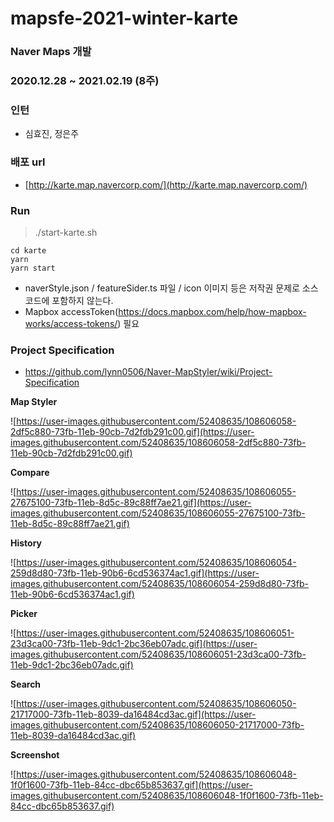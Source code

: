 # mapsfe-2021-winter-karte

### Naver Maps 개발
### 2020.12.28 ~ 2021.02.19 (8주)

### 인턴

- 심효진, 정은주


### 배포 url

- [http://karte.map.navercorp.com/](http://karte.map.navercorp.com/)

### Run

> ./start-karte.sh

```
cd karte
yarn
yarn start
```
- naverStyle.json / featureSider.ts 파일 / icon 이미지 등은 저작권 문제로 소스코드에 포함하지 않는다.
- Mapbox accessToken(https://docs.mapbox.com/help/how-mapbox-works/access-tokens/) 필요 

### Project Specification

- https://github.com/lynn0506/Naver-MapStyler/wiki/Project-Specification

**Map Styler**

![https://user-images.githubusercontent.com/52408635/108606058-2df5c880-73fb-11eb-90cb-7d2fdb291c00.gif](https://user-images.githubusercontent.com/52408635/108606058-2df5c880-73fb-11eb-90cb-7d2fdb291c00.gif)

**Compare**

![https://user-images.githubusercontent.com/52408635/108606055-27675100-73fb-11eb-8d5c-89c88ff7ae21.gif](https://user-images.githubusercontent.com/52408635/108606055-27675100-73fb-11eb-8d5c-89c88ff7ae21.gif)

**History**

![https://user-images.githubusercontent.com/52408635/108606054-259d8d80-73fb-11eb-90b6-6cd536374ac1.gif](https://user-images.githubusercontent.com/52408635/108606054-259d8d80-73fb-11eb-90b6-6cd536374ac1.gif)

**Picker**

![https://user-images.githubusercontent.com/52408635/108606051-23d3ca00-73fb-11eb-9dc1-2bc36eb07adc.gif](https://user-images.githubusercontent.com/52408635/108606051-23d3ca00-73fb-11eb-9dc1-2bc36eb07adc.gif)

**Search**

![https://user-images.githubusercontent.com/52408635/108606050-21717000-73fb-11eb-8039-da16484cd3ac.gif](https://user-images.githubusercontent.com/52408635/108606050-21717000-73fb-11eb-8039-da16484cd3ac.gif)

**Screenshot**

![https://user-images.githubusercontent.com/52408635/108606048-1f0f1600-73fb-11eb-84cc-dbc65b853637.gif](https://user-images.githubusercontent.com/52408635/108606048-1f0f1600-73fb-11eb-84cc-dbc65b853637.gif)
